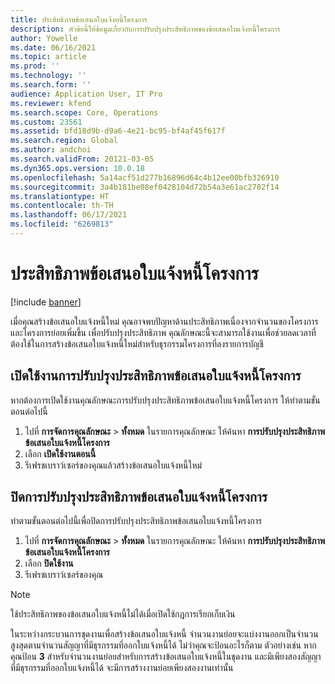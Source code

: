```yaml
---
title: ประสิทธิภาพข้อเสนอใบแจ้งหนี้โครงการ
description: หัวข้อนี้ให้ข้อมูลเกี่ยวกับการปรับปรุงประสิทธิภาพของข้อเสนอใบแจ้งหนี้โครงการ
author: Yowelle
ms.date: 06/16/2021
ms.topic: article
ms.prod: ''
ms.technology: ''
ms.search.form: ''
audience: Application User, IT Pro
ms.reviewer: kfend
ms.search.scope: Core, Operations
ms.custom: 23561
ms.assetid: bfd18d9b-d9a6-4e21-bc95-bf4af45f617f
ms.search.region: Global
ms.author: andchoi
ms.search.validFrom: 20121-03-05
ms.dyn365.ops.version: 10.0.18
ms.openlocfilehash: 5a14acf51d277b16896d64c4b12ee00bfb326910
ms.sourcegitcommit: 3a4b181be08ef0428104d72b54a3e61ac2782f14
ms.translationtype: HT
ms.contentlocale: th-TH
ms.lasthandoff: 06/17/2021
ms.locfileid: "6269813"
---
```

# <a name="project-invoice-proposal-performance"></a>ประสิทธิภาพข้อเสนอใบแจ้งหนี้โครงการ

[!include [banner](../includes/banner.md)]

เมื่อคุณสร้างข้อเสนอใบแจ้งหนี้ใหม่ คุณอาจพบปัญหาด้านประสิทธิภาพเนื่องจากจำนวนของโครงการและโครงการย่อยเพิ่มขึ้น เพื่อปรับปรุงประสิทธิภาพ คุณลักษณะนี้จะสามารถใช้งานเพื่อช่วยลดเวลาที่ต้องใช้ในการสร้างข้อเสนอใบแจ้งหนี้ใหม่สำหรับธุรกรรมโครงการที่ลงรายการบัญชี

## <a name="enable-project-invoice-proposal-performance-enhancement"></a>เปิดใช้งานการปรับปรุงประสิทธิภาพข้อเสนอใบแจ้งหนี้โครงการ
หากต้องการเปิดใช้งานคุณลักษณะการปรับปรุงประสิทธิภาพข้อเสนอใบแจ้งหนี้โครงการ ให้ทำตามขั้นตอนต่อไปนี้

1.  ไปที่ **การจัดการคุณลักษณะ** > **ทั้งหมด** ในรายการคุณลักษณะ ให้ค้นหา **การปรับปรุงประสิทธิภาพข้อเสนอใบแจ้งหนี้โครงการ**
2.  เลือก **เปิดใช้งานตอนนี้**
3.  รีเฟรชเบราว์เซอร์ของคุณแล้วสร้างข้อเสนอใบแจ้งหนี้ใหม่

## <a name="turn-off-project-invoice-proposal-performance-enhancement"></a>ปิดการปรับปรุงประสิทธิภาพข้อเสนอใบแจ้งหนี้โครงการ
ทำตามขั้นตอนต่อไปนี้เพื่อปิดการปรับปรุงประสิทธิภาพข้อเสนอใบแจ้งหนี้โครงการ

1.  ไปที่ **การจัดการคุณลักษณะ** > **ทั้งหมด** ในรายการคุณลักษณะ ให้ค้นหา **การปรับปรุงประสิทธิภาพข้อเสนอใบแจ้งหนี้โครงการ**
2.  เลือก **ปิดใช้งาน**
3.  รีเฟรชเบราว์เซอร์ของคุณ

> [!NOTE]
> ใช้ประสิทธิภาพของข้อเสนอใบแจ้งหนี้ไม่ได้เมื่อเปิดใช้กฎการเรียกเก็บเงิน
> 
> ในระหว่างกระบวนการชุดงานเพื่อสร้างข้อเสนอใบแจ้งหนี้ จำนวนงานย่อยจะแบ่งงานออกเป็นจำนวนสูงสุดตามจำนวนสัญญาที่มีธุรกรรมที่ออกใบแจ้งหนี้ได้ ไม่ว่าคุณจะป้อนอะไรก็ตาม ตัวอย่างเช่น หากคุณป้อน **3** สำหรับจำนวนงานย่อยสำหรับการสร้างข้อเสนอใบแจ้งหนี้ในชุดงาน และมีเพียงสองสัญญาที่มีธุรกรรมที่ออกใบแจ้งหนี้ได้ จะมีการสร้างงานย่อยเพียงสองงานเท่านั้น
